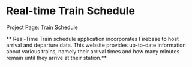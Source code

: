 # Real-time Train Schedule

Project Page:
[Train Schedule](https://dragon-stark.github.io/Train-Time.io/)

** Real-Time Train schedule application incorporates Firebase to host arrival and departure data. This website provides up-to-date information about various trains, namely their arrival times and how many minutes remain until they arrive at their station.**
